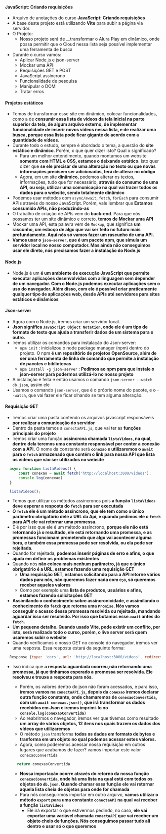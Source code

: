 #### JavaScript: Criando requisições

- Arquivo de anotações do curso __JavaScript: Criando requisições__
- A base deste projeto está utilizando __Vite__ para subir a página via servidor.
- O Projeto:
  - Nosso projeto será de __transformar o Alura Play em dinâmico, onde possa permitir que o Cloud nessa lista seja possível implementar uma ferramenta de busca
- Durante o curso vamos:
  - Aplicar Node.js e json-server
  - Mockar uma API
  - Requisições GET e POST
  - JavaScript assíncrono
  - Funcionalidade de pesquisa
  - Manipular o DOM
  - Tratar erros

#### Projetos estáticos

- Temos de transformar esse site em dinâmico, colocar funcionalidades, como a de __consumir essa lista de vídeos da tela inicial na parte superior da tela, de algum arquivo externo, de implementar funcionalidade de inserir novos vídeos nessa lista, e de realizar uma busca, porque essa lista pode ficar gigante de acordo com a quantidade de vídeos__.
- Durante todo o estudo, sempre é abordado o tema, a questão do __site estático e dinâmico__. Porém, o que quer dizer isto? Qual o significado?
  - Para um melhor entendimento, quando montamos um website __somente com HTML e CSS, estamos o deixando estático__. Isto quer dizer que __se ele precisar de uma alteração no texto ou que novas informações precisem ser adicionadas, terá de alterar no código__
  - Agora, em um site __dinâmico__, podemos alterar os textos, informações, tudo que for necessário, __através do consumo de uma API, ou seja, utilizar uma comunicação na qual vai trazer todos os dados para o website, sendo totalmente dinâmico__
- Podemos usar métodos com `async/await`, `fetch`, `forEach` para consumir APIs através do nosso JavaScript. Porém, vale lembrar que __Estamos consumido APIs, não produzindo-as__
- O trabalho de criação de APIs vem do __back-end__. Para que nós possamos ter um site dinâmico e correto, __temos de Mockar uma API__
- Mockar uma API, esta palavra vem de `Mockup`, que significa __um rascunho, um esboço de algo que vai ser feito no futuro mais profundamente. Aqui nós só vamos fazer um rascunho de uma API.__
- __Vamos usar o `json-server`, que é um pacote npm, que simula um servidor local no nosso computador. Mas ainda não conseguimos usar ele direto, nós precisamos fazer a instalação do Node.js__

#### Node.js

- Node.js é um __é um ambiente de execução JavaScript que permite executar aplicações desenvolvidas com a linguagem sem depender de um navegador. Com o Node.js podemos executar aplicações sem o uso do navegador. Além disso, com ele é possível criar praticamente qualquer tipo de aplicações web, desde APIs até servidores para sites estáticos e dinâmicos__

#### Json-server

- Agora com o Node.js, iremos criar um servidor local.
- __Json significa `JavaScript Object Notation`, onde ele é um tipo de formato de texto que ajuda a transferir dados de um sistema para o outro.__
- Iremos utilizar os comandos para instalação do Json-server:
  - `npm init` : inicializou o node package manager (npm) dentro do projeto. O npm __é um repositório de projetos OpenSource, além de ser uma ferramenta de linha de comando que permite a instalação de pacotes e bibliotecas__
  - `npm install -g json-server` : __Pedimos ao npm para que instale o json-server para podermos utilizá-lo no nosso projeto__
- A instalação é feita e então usamos o comando `json-server --watch db.json`, assim ele 
- Usamos o comando `json-server`, que é o próprio nome do pacote, e o `--watch`, que vai fazer ele ficar olhando se tem alguma alteração.

#### Requisição GET

- Iremos criar uma pasta contendo os arquivos javascript responsáveis __por realizar a comunicação do servidor__
- Dentro da pasta temos a `conectaAPI.js`, que vai ter as __funções principais do projeto__
- Iremos criar uma função __assíncrona chamada `listaVideos`, na qual, dentro dela teremos uma constante responsável por conter a conexão com a API.__ O nome da constante será __`conexao` e utilizaremos o `await` para o `fetch` armazenado que contém o link para nossa API que lista os vídeos que vão ser utilizados no website__

```javascript
  async function listaVideos() {
      const conexao = await fetch('http://localhost:3000/videos');
      console.log(conexao)
  }

  listaVideos();
```

- Temos que utilizar os métodos assíncronos pois __a função `listaVideos` deve esperar a resposta do `fetch` para ser executada__ 
- __O `fetch` ele é um método assíncrono, que ele tem como o único parâmetro obrigatório dele a URL da Api, e quando pedimos ele o `fetch` para API ele vai retornar uma promessa.__ 
- E é por isso que ele é um método assíncrono, __porque ele não está retornando já o resultado, ele está retornando uma promessa, e as promessas funcionam prometendo que algo vai acontecer alguma hora, e também essa promessa pode ser resolvida, ou ela pode ser rejeitada.__
- Quando for rejeitada, __podemos inserir páginas de erro e afins, o que ajuda em definir os problemas existentes__
- Quando nós __não coloca mais nenhum parâmetro, já que o único obrigatório é a URL, estamos fazendo uma requisição GET__
  - __Uma requisição GET, estamos solicitando para a API retorne vários dados para nós, nào queremos fazer nada com e;a, só queremos receber aqueles valores__
  - Como por exemplo uma __lista de produtos, usuários e afins, estamos fazendo solicitações GET__
- __Assimilando o conhecimento sobre assincronicidade, e assimilando o conhecimento do `fetch` que retorna uma `Promise`. Nós vamos conseguir o acesso dessa promessa resolvida ou rejeitada, mandando aguardar isso ser resolvido. Por isso que botamos esse `await` antes do `fetch`.__
- __Um pequeno detalhe. Quando usado Vite, pode existir um conflito, por isto, será realizado todo o curso, porém, o live server será quem usaremos subir o website__
- Quando verificamos o nosso GET no console do navegador, iremos ver uma resposta. Essa resposta estará da seguinte forma:

```javascript
  Response {type: 'cors', url: 'http://localhost:3000/videos', redirected: false, status: 200, ok: true, …}
```

- Isso indica que __a resposta aguardada ocorreu,não retornando uma promessa, já que tinhámos esperado a promessa ser resolvida. Ele resolveu e trouxe a resposta para nós.__
  - Porém, os valores dentro do json não foram acessados, e para isso, __iremos vamos na `conectaAPI.js`, depois da `conexao` iremos declarar outra função constante, onde chamaremos de `conexaoConvertida`, com um `await conexao.json()`, que irá transformar os dados recebidos em Json e iremos imprimí-lo no `console.log(conexaoConvertida)`__
  - Ao reabrirmos o navegador, iremos ver que tivemos como resultado __um array de vários objetos, 12 itens nos quais trazem os dados dos vídeos que utilizaremos__
  - O método `json` transforma __todos os dados em formato de bytes e tranforma em um objeto no qual podemos acessar estes valores.__
  - Agora, como poderemos acessar nossa requisição em outros lugares que acabamos de fazer? vamos importar este valor `conexaoConvertida`

  ```javascript
    return conexaoConvertida
  ```

  - __Nossa importação ocorre através do retorno da nossa função `conexaoConvertida`, onde há uma lista na qual está com todos os objetos do `db.json`. Quando chamar essa função ele vai retornar aquela lista cheia de objetos para onde for chamada__
  - Para nós conseguirmos importar em outro arquivo, __vamos utilizar o método `export` para uma constante `conectaAPI` na qual vai receber a função `listaVideos`__
    - Ele irá exportar o que estivermos pedindo, no caso, __ele vai exportar uma variável chamada `conectaAPI` que vai receber um objeto cheio de funções. Nós conseguimos passar tudo ali dentro e usar só o que queremos__
  
